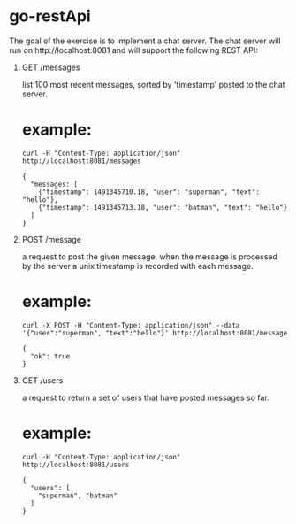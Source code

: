 # go-restApi

The goal of the exercise is to implement a chat server. 
The chat server will run on http://localhost:8081 and will support the following REST API: 

 1. GET /messages

     list 100 most recent messages, sorted by 'timestamp' posted to the chat server.

     example:
     ========

     ```
     curl -H "Content-Type: application/json" http://localhost:8081/messages

     {
       "messages: [
         {"timestamp": 1491345710.18, "user": "superman", "text": "hello"},
         {"timestamp": 1491345713.18, "user": "batman", "text": "hello"}
       ]
     }

     ```

 2. POST /message 

     a request to post the given message. 
     when the message is processed by the server a unix timestamp is recorded with each message.

     example:
     ========

     ```
     curl -X POST -H "Content-Type: application/json" --data '{"user":"superman", "text":"hello"}' http://localhost:8081/message

     {
       "ok": true
     }
     ```

 3. GET /users

     a request to return a set of users that have posted messages so far.

     example:
     ========

     ```
     curl -H "Content-Type: application/json" http://localhost:8081/users

     {
       "users": [
         "superman", "batman"
       ]
     }
     ```
